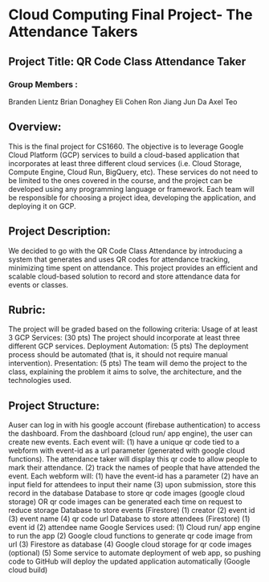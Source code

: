 # Cloud Computing Final Project- The Attendance Takers
## Project Title: QR Code Class Attendance Taker
### Group Members :
 Branden Lientz
 Brian Donaghey
 Eli Cohen
 Ron Jiang
 Jun Da Axel Teo
 ## Overview:
 This is the final project for CS1660. The objective is to leverage Google Cloud Platform (GCP) services to build a
 cloud-based application that incorporates at least three different cloud services (i.e. Cloud Storage, Compute Engine,
 Cloud Run, BigQuery, etc). These services do not need to be limited to the ones covered in the course, and the
 project can be developed using any programming language or framework.
 Each team will be responsible for choosing a project idea, developing the application, and deploying it on GCP.
## Project Description:
 We decided to go with the QR Code Class Attendance by introducing a system that generates and uses QR codes for
 attendance tracking, minimizing time spent on attendance. This project provides an efficient and scalable
 cloud-based solution to record and store attendance data for events or classes.
 ## Rubric:
 The project will be graded based on the following criteria:
 Usage of at least 3 GCP Services: (30 pts) The project should incorporate at least three different GCP services.
 Deployment Automation: (5 pts) The deployment process should be automated (that is, it should not require manual
 intervention).
 Presentation: (5 pts) The team will demo the project to the class, explaining the problem it aims to solve, the
 architecture, and the technologies used.
## Project Structure:
 Auser can log in with his google account (firebase authentication) to access the dashboard.
 From the dashboard (cloud run/ app engine), the user can create new events.
 Each event will:
 (1) have a unique qr code tied to a webform with event-id as a url parameter (generated with google cloud functions).
 The attendance taker will display this qr code to allow people to mark their attendance.
 (2) track the names of people that have attended the event.
 Each webform will: (1) have the event-id has a parameter
 (2) have an input field for attendees to input their name
 (3) upon submission, store this record in the database
 Database to store qr code images (google cloud storage) OR
 qr code images can be generated each time on request to reduce storage
 Database to store events (Firestore)
 (1) creator
 (2) event id
 (3) event name
(4) qr code url
 Database to store attendees (Firestore)
 (1) event id
 (2) attendee name
 Google Services used:
 (1) Cloud run/ app engine to run the app
 (2) Google cloud functions to generate qr code image from url
 (3) Firestore as database
 (4) Google cloud storage for qr code images (optional)
 (5) Some service to automate deployment of web app, so pushing code to GitHub will deploy the updated application
 automatically (Google cloud build)
